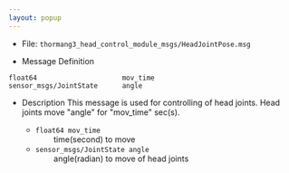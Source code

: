 ```yaml
---
layout: popup
---
```

  
- File: `thormang3_head_control_module_msgs/HeadJointPose.msg`

- Message Definition
```
float64               	 	mov_time
sensor_msgs/JointState 		angle
```

- Description
This message is used for controlling of head joints.
Head joints move "angle" for "mov_time" sec(s).   

  * `float64 mov_time`  
  &emsp;&emsp; time(second) to move  
  * `sensor_msgs/JointState angle`  
  &emsp;&emsp; angle(radian) to move of head joints  



